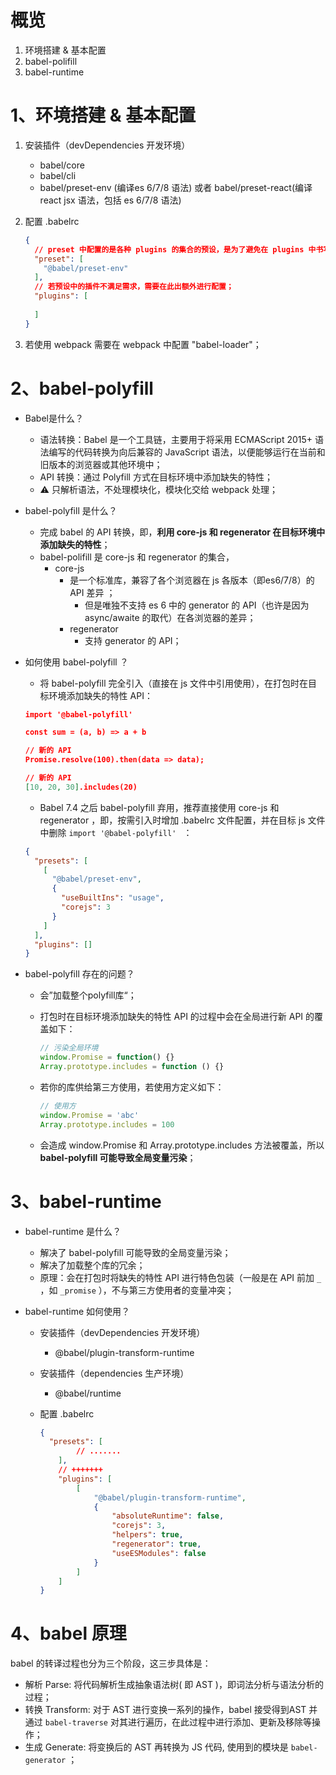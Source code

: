 # 概览

1. 环境搭建 & 基本配置
2. babel-polifill
3. babel-runtime

# 1、环境搭建 & 基本配置

1. 安装插件（devDependencies 开发环境）
   * babel/core
   * babel/cli
   * babel/preset-env (编译es 6/7/8 语法) 或者 babel/preset-react(编译 react jsx 语法，包括 es 6/7/8 语法)

2. 配置 .babelrc

   ```json
   {
     // preset 中配置的是各种 plugins 的集合的预设，是为了避免在 plugins 中书写繁琐过多；
     "preset": [
       "@babel/preset-env"
     ],
     // 若预设中的插件不满足需求，需要在此出额外进行配置；
     "plugins": [
       
     ]
   }
   ```

3. 若使用 webpack 需要在 webpack 中配置 "babel-loader"；

# 2、babel-polyfill

* Babel是什么？
  * 语法转换：Babel 是一个工具链，主要用于将采用 ECMAScript 2015+ 语法编写的代码转换为向后兼容的 JavaScript 语法，以便能够运行在当前和旧版本的浏览器或其他环境中；
  * API 转换：通过 Polyfill 方式在目标环境中添加缺失的特性；
  * ⚠️ 只解析语法，不处理模块化，模块化交给 webpack 处理；

* babel-polyfill 是什么？
  *  完成 babel 的 API 转换，即，**利用 core-js 和 regenerator 在目标环境中添加缺失的特性**；
  * babel-polifill 是 core-js 和 regenerator 的集合，
    * core-js
      * 是一个标准库，兼容了各个浏览器在 js 各版本（即es6/7/8）的 API 差异 ；
        * 但是唯独不支持 es 6 中的 generator 的 API（也许是因为 async/awaite 的取代）在各浏览器的差异；
      * regenerator
        * 支持 generator 的 API；

* 如何使用 babel-polyfill ？

  * 将  babel-polyfill 完全引入（直接在 js 文件中引用使用），在打包时在目标环境添加缺失的特性 API：

  ```json
  import '@babel-polyfill'
  
  const sum = (a, b) => a + b
  
  // 新的 API
  Promise.resolve(100).then(data => data);
  
  // 新的 API
  [10, 20, 30].includes(20)
  ```

  * Babel 7.4 之后 babel-polyfill 弃用，推荐直接使用 core-js 和 regenerator ，即，按需引入时增加 .babelrc 文件配置，并在目标 js 文件中删除 `import '@babel-polyfill' ` ：

  ```json
  {
    "presets": [
      [
        "@babel/preset-env",
        {
          "useBuiltIns": "usage",
          "corejs": 3
        }
      ]
    ],
    "plugins": []
  }
  ```

* babel-polyfill 存在的问题？

  * 会”加载整个polyfill库“；

  * 打包时在目标环境添加缺失的特性 API 的过程中会在全局进行新 API 的覆盖如下：

    ```js
    // 污染全局环境
    window.Promise = function() {}
    Array.prototype.includes = function () {}
    ```

  * 若你的库供给第三方使用，若使用方定义如下：

    ```js
    // 使用方
    window.Promise = 'abc'
    Array.prototype.includes = 100
    ```

  * 会造成 window.Promise 和 Array.prototype.includes 方法被覆盖，所以 **babel-polyfill 可能导致全局变量污染**；

# 3、babel-runtime

* babel-runtime 是什么？

  *  解决了 babel-polyfill 可能导致的全局变量污染；
  * 解决了加载整个库的冗余；
  * 原理：会在打包时将缺失的特性 API 进行特色包装（一般是在 API 前加 `_` ，如 `_promise` ），不与第三方使用者的变量冲突；

* babel-runtime 如何使用？

  * 安装插件（devDependencies 开发环境）

    * @babel/plugin-transform-runtime

  * 安装插件（dependencies 生产环境）

    * @babel/runtime

  * 配置 .babelrc

    ```json
    {
      "presets": [
            // .......
        ],
      	// +++++++
        "plugins": [
            [
                "@babel/plugin-transform-runtime",
                {
                    "absoluteRuntime": false,
                    "corejs": 3,
                    "helpers": true,
                    "regenerator": true,
                    "useESModules": false
                }
            ]
        ]
    }
    ```

# 4、babel 原理

babel 的转译过程也分为三个阶段，这三步具体是： 

* 解析 Parse: 将代码解析生成抽象语法树( 即 AST )，即词法分析与语法分析的过程；
* 转换 Transform: 对于 AST 进行变换一系列的操作，babel 接受得到AST 并通过 `babel-traverse` 对其进行遍历，在此过程中进行添加、更新及移除等操作；
* 生成 Generate: 将变换后的 AST 再转换为 JS 代码, 使用到的模块是 `babel-generator` ；

